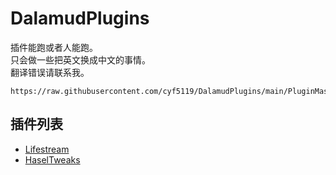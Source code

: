 # DalamudPlugins

插件能跑或者人能跑。  
只会做一些把英文换成中文的事情。  
翻译错误请联系我。

```
https://raw.githubusercontent.com/cyf5119/DalamudPlugins/main/PluginMaster.json
```

## 插件列表  

* [Lifestream](https://github.com/cyf5119/Lifestream)
* [HaselTweaks](https://github.com/cyf5119/HaselTweaks)
